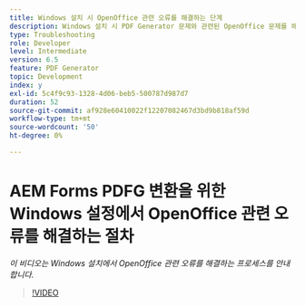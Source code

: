 ```yaml
---
title: Windows 설치 시 OpenOffice 관련 오류를 해결하는 단계
description: Windows 설치 시 PDF Generator 문제와 관련된 OpenOffice 문제를 해결합니다.
type: Troubleshooting
role: Developer
level: Intermediate
version: 6.5
feature: PDF Generator
topic: Development
index: y
exl-id: 5c4f9c93-1328-4d06-beb5-500787d987d7
duration: 52
source-git-commit: af928e60410022f12207082467d3bd9b818af59d
workflow-type: tm+mt
source-wordcount: '50'
ht-degree: 0%

---
```


# AEM Forms PDFG 변환을 위한 Windows 설정에서 OpenOffice 관련 오류를 해결하는 절차

*이 비디오는 Windows 설치에서 OpenOffice 관련 오류를 해결하는 프로세스를 안내합니다.*

>[!VIDEO](https://video.tv.adobe.com/v/335481?quality=12&learn=on)
